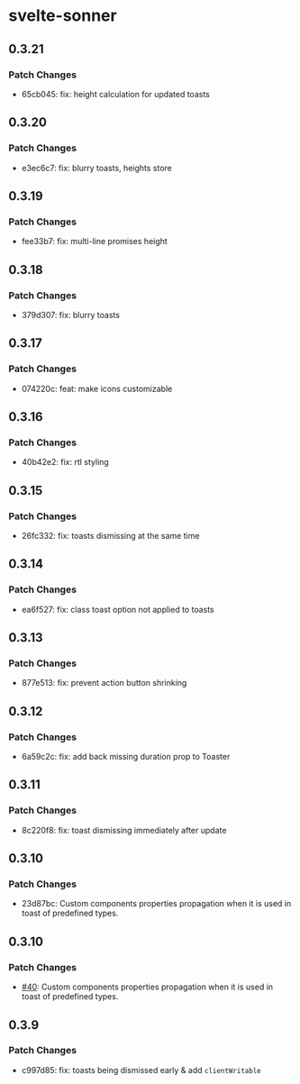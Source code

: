 # svelte-sonner

## 0.3.21

### Patch Changes

-   65cb045: fix: height calculation for updated toasts

## 0.3.20

### Patch Changes

-   e3ec6c7: fix: blurry toasts, heights store

## 0.3.19

### Patch Changes

-   fee33b7: fix: multi-line promises height

## 0.3.18

### Patch Changes

-   379d307: fix: blurry toasts

## 0.3.17

### Patch Changes

-   074220c: feat: make icons customizable

## 0.3.16

### Patch Changes

-   40b42e2: fix: rtl styling

## 0.3.15

### Patch Changes

-   26fc332: fix: toasts dismissing at the same time

## 0.3.14

### Patch Changes

-   ea6f527: fix: class toast option not applied to toasts

## 0.3.13

### Patch Changes

-   877e513: fix: prevent action button shrinking

## 0.3.12

### Patch Changes

-   6a59c2c: fix: add back missing duration prop to Toaster

## 0.3.11

### Patch Changes

-   8c220f8: fix: toast dismissing immediately after update

## 0.3.10

### Patch Changes

-   23d87bc: Custom components properties propagation when it is used in toast of predefined types.

## 0.3.10

### Patch Changes

-   [#40](https://github.com/wobsoriano/svelte-sonner/pull/40): Custom components properties propagation when it is used in toast of predefined types.

## 0.3.9

### Patch Changes

-   c997d85: fix: toasts being dismissed early & add `clientWritable`

